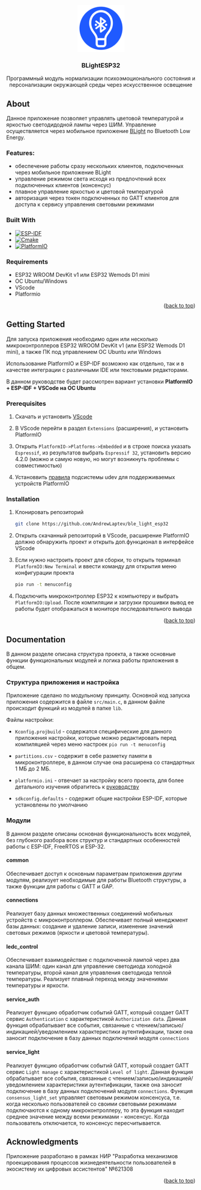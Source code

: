 <div id="top"></div>

<!-- PROJECT LOGO -->
<br />
<div align="center">
  <a href="https://github.com/AndrewLaptev/ble_light_esp32">
    <img src="docs/images/logo.png" alt="Logo" width="125" height="125">
  </a>

<h3 align="center">BLightESP32</h3>

  <p align="center">
    Программный модуль нормализации психоэмоционального состояния и персонализации окружающей среды через искусственное освещение
  </p>
</div>


<!-- ABOUT THE PROJECT -->
## About

Данное приложение позволяет управлять цветовой температурой и яркостью светодидодной лампы через ШИМ. Управление осуществляется через мобильное приложение [BLight](https://github.com/AndrewLaptev/ble_light_mobile) по Bluetooth Low Energy.

### Features:
* обеспечение работы сразу нескольких клиентов, подключенных через мобильное приложение BLight
* управление режимом света исходя из предпочтений всех подключенных клиентов (консенсус)
* плавное управление яркостью и цветовой температурой
* авторизация через токен подключенных по GATT клиентов для доступа к сервису управления световыми режимами

### Built With

* [![ESP-IDF][esp-idf-shield]][esp-idf-url]
* [![Cmake][cmake-shield]][cmake-url]
* [![PlatformIO][platformio-shield]][platformio-url]

### Requirements
* ESP32 WROOM DevKit v1 или ESP32 Wemods D1 mini
* OC Ubuntu/Windows
* VScode
* Platformio

<p align="right">(<a href="#top">back to top</a>)</p>


<!-- GETTING STARTED -->
## Getting Started

Для запуска приложения необходимо один или несколько микроконтроллеров ESP32 WROOM DevKit v1 (или ESP32 Wemods D1 mini), а также ПК под управлением ОС Ubuntu или Windows

Использование PlatformIO и ESP-IDF возможно как отдельно, так и в качестве интеграции с различными IDE или текстовыми редакторами. 

В данном руководстве будет рассмотрен вариант установки **PlatformIO + ESP-IDF + VSCode на ОС Ubuntu**

### Prerequisites

1. Скачать и установить [VScode](https://code.visualstudio.com/download)

2. В VScode перейти в раздел `Extensions` (расширения), и установить PlatformIO

3. Открыть `PlatformIO->Platforms->Embedded` и в строке поиска указать `Espressif`, из результатов выбрать `Espressif 32`, установить версию 4.2.0 (можно и самую новую, но могут возникнуть проблемы с совместимостью)

4. Установвить [правила](https://docs.platformio.org/en/latest/core/installation/udev-rules.html) подсистемы udev для поддерживаемых устройств PlatformIO

### Installation

1. Клонировать репозиторий
   ```sh
   git clone https://github.com/AndrewLaptev/ble_light_esp32
   ```
2. Открыть скачанный репозиторий в VScode, расширение PlatformIO должно обнаружить проект и открыть доп.функционал в интерфейсе VScode

3. Если нужно настроить проект для сборки, то открыть терминал `PlatformIO:New Terminal` и ввести команду для открытия меню конфигурации проекта
   ```sh
   pio run -t menuconfig
   ```
4. Подключить микроконтроллер ESP32 к компьютеру и выбрать `PlatformIO:Upload`. После компиляции и загрузки прошивки вывод ее работы будет отображаться в мониторе последовательного вывода

<p align="right">(<a href="#top">back to top</a>)</p>


<!-- DOCUMENTATION -->
## Documentation
В данном разделе описана структура проекта, а также основные функции функциональных модулей и логика работы приложения в общем.

### Структура приложения и настройка
Приложение сделано по модульному принципу. Основной код запуска приложения содержится в файле `src/main.c`, в данном файле происходит функций из модулей в папке `lib`.

Файлы настройки:

* `Kconfig.projbuild` - содержатся специфические для данного приложения настройки, которые можно редактировать перед компиляцией через меню настроек `pio run -t menuconfig`

* `partitions.csv` - содержит в себе разметку памяти в микроконтроллере, в данном случае она расширена со стандартных 1 МБ до 2 МБ.

* `platformio.ini` - отвечает за настройку всего проекта, для более детального изучения обратитесь к [руководству](https://docs.platformio.org/page/projectconf.html)

* `sdkconfig.defaults` - содержит общие настройки ESP-IDF, которые установлены по умолчанию

### Модули
В данном разделе описаны основная функциональность всех модулей, без глубокого разбора всех структур и стандартных особенностей работы с ESP-IDF, FreeRTOS и ESP-32.

#### common
Обеспечивает доступ к основным параметрам приложения другим модулям, реализует необходимые для работы Bluetooth структуры, а также функции для работы с GATT и GAP.

#### connections
Реализует базу данных множественных соединений мобильных устройств с микроконтроллером. Обеспечивает полный менеджмент базы данных: создание и удаление записи, изменение значений световых режимов (яркости и цветовой температуры).

#### ledc_control
Обеспечивает взаимодействие с подключенной лампой через два канала ШИМ: один канал для управление светодиода холодной температуры, второй канал для управления светодиода теплой температуры. Реализует плавный переход между значениями температуры и яркости.

#### service_auth
Реализует функцию обработчик событий GATT, который создает GATT сервис `Authentication` с характеристикой `Authorization data`. Данная функция обрабатывает все события, связанные с чтением/записью/индикацией/уведомлением характеристики аутентификации, также она заносит подключение в базу данных подключений модуля `connections`

#### service_light
Реализует функцию обработчик событий GATT, который создает GATT сервис `Light manage` с характеристикой `Level of light`. Данная функция обрабатывает все события, связанные с чтением/записью/индикацией/уведомлением характеристики аутентификации, также она заносит подключение в базу данных подключений модуля `connections`. Функция `consensus_light_set` управляет световым режимом консенсуса, т.е. когда несколько пользователей со своими световыми режимами подключаются к одному микроконтроллеру, то эта функция находит среднее значение между всеми режимами - консенсус. Когда пользователь отключается, то консенсус пересчитывается.


<!-- ACKNOWLEDGMENTS -->
## Acknowledgments
Приложение разработано в рамках НИР "Разработка механизмов проекцирования процессов жизнедеятельности пользователей в экосистему их цифровых ассистентов" №621308

<p align="right">(<a href="#top">back to top</a>)</p>


<!-- MARKDOWN LINKS & IMAGES -->
<!-- https://www.markdownguide.org/basic-syntax/#reference-style-links -->
[esp-idf-shield]: https://img.shields.io/badge/ESP--IDF-D5DDDF?style=for-the-badge&logo=espressif
[esp-idf-url]: https://github.com/espressif/esp-idf
[cmake-shield]: https://img.shields.io/badge/Cmake-000000?style=for-the-badge&logo=cmake
[cmake-url]: https://cmake.org
[platformio-shield]: https://img.shields.io/badge/Platformio-FE864C?style=for-the-badge
[platformio-url]: https://platformio.org
